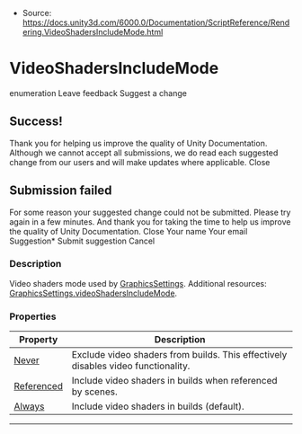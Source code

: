 * Source: https://docs.unity3d.com/6000.0/Documentation/ScriptReference/Rendering.VideoShadersIncludeMode.html

# VideoShadersIncludeMode
enumeration
Leave feedback
Suggest a change
## Success!
Thank you for helping us improve the quality of Unity Documentation. Although we cannot accept all submissions, we do read each suggested change from our users and will make updates where applicable.
Close
## Submission failed
For some reason your suggested change could not be submitted. Please <a>try again</a> in a few minutes. And thank you for taking the time to help us improve the quality of Unity Documentation.
Close
Your name Your email Suggestion* Submit suggestion
Cancel
### Description
Video shaders mode used by [GraphicsSettings](https://docs.unity3d.com/6000.0/Documentation/ScriptReference/Rendering.GraphicsSettings.html).
Additional resources: [GraphicsSettings.videoShadersIncludeMode](https://docs.unity3d.com/6000.0/Documentation/ScriptReference/Rendering.GraphicsSettings-videoShadersIncludeMode.html).
### Properties
Property | Description  
---|---  
[Never](https://docs.unity3d.com/6000.0/Documentation/ScriptReference/Rendering.VideoShadersIncludeMode.Never.html) | Exclude video shaders from builds. This effectively disables video functionality.  
[Referenced](https://docs.unity3d.com/6000.0/Documentation/ScriptReference/Rendering.VideoShadersIncludeMode.Referenced.html) | Include video shaders in builds when referenced by scenes.  
[Always](https://docs.unity3d.com/6000.0/Documentation/ScriptReference/Rendering.VideoShadersIncludeMode.Always.html) | Include video shaders in builds (default).  
* * *
